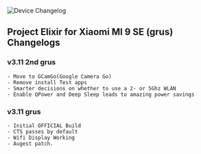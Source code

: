 ![Device Changelog](https://i.imgur.com/C0Wcdr5.png)

## Project Elixir for Xiaomi MI 9 SE (grus) Changelogs

### v3.11 2nd grus
```
- Move to GCamGo(Google Camera Go)
- Remove install Test apps
- Smarter decisions on whether to use a 2- or 5Ghz WLAN
- Enable QPower and Deep Sleep leads to amazing power savings
```

### v3.11 grus
```
- Initial OFFICIAL Build
- CTS passes by default
- Wifi Display Working
- Augest patch.
```
